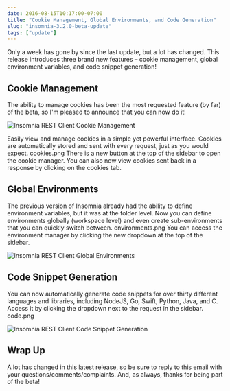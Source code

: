 ```yaml
---
date: 2016-08-15T10:17:00-07:00
title: "Cookie Management, Global Environments, and Code Generation"
slug: "insomnia-3.2.0-beta-update"
tags: ["update"]
---
```


Only a week has gone by since the last update, but a lot has changed. This release introduces three 
brand new features – cookie management, global environment variables, and code snippet generation!

<!--more-->

## Cookie Management

The ability to manage cookies has been the most requested feature (by far) of the beta, so I'm 
pleased to announce that you can now do it!

![Insomnia REST Client Cookie Management](/images/blog/cookies.png)

Easily view and manage cookies in a simple yet powerful interface. Cookies are automatically stored 
and sent with every request, just as you would expect. cookies.png There is a new button at the top 
of the sidebar to open the cookie manager. You can also now view cookies sent back in a response by 
clicking on the cookies tab.

## Global Environments

The previous version of Insomnia already had the ability to define environment variables, but it 
was at the folder level. Now you can define environments globally (workspace level) and even 
create sub-environments that you can quickly switch between. environments.png You can access the 
environment manager by clicking the new dropdown at the top of the sidebar.

![Insomnia REST Client Global Environments](/images/blog/environments.png)

## Code Snippet Generation

You can now automatically generate code snippets for over thirty different languages and libraries, 
including NodeJS, Go, Swift, Python, Java, and C. Access it by clicking the dropdown next to the 
request in the sidebar. code.png

![Insomnia REST Client Code Snippet Generation](/images/blog/code.png)

## Wrap Up

A lot has changed in this latest release, so be sure to reply to this email with your 
questions/comments/complaints. And, as always, thanks for being part of the beta!
